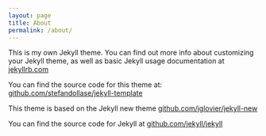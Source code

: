 ```yaml
---
layout: page
title: About
permalink: /about/
---
```


This is my own Jekyll theme. You can find out more info about customizing your Jekyll theme, as well as basic Jekyll usage documentation at [jekyllrb.com](http://jekyllrb.com/)

You can find the source code for this theme at: [github.com/stefandollase/jekyll-template](https://github.com/stefandollase/jekyll-template)

This theme is based on the Jekyll new theme [github.com/jglovier/jekyll-new](https://github.com/jglovier/jekyll-new)

You can find the source code for Jekyll at [github.com/jekyll/jekyll](https://github.com/jekyll/jekyll)
